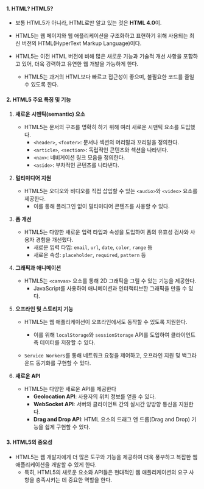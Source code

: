 
#### 1. HTML? HTML5?

- 보통 HTML5가 아니라, HTML로만 알고 있는 것은 **HTML 4.0**이.

- HTML5는 웹 페이지와 웹 애플리케이션을 구조화하고 표현하기 위해 사용되는 최신 버전의 HTML(HyperText Markup Language)이다. 
- HTML5는 이전 HTML 버전에 비해 많은 새로운 기능과 기술적 개선 사항을 포함하고 있어, 더욱 강력하고 유연한 웹 개발을 가능하게 한다.
    - HTML5는 과거의 HTML보다 빠르고 접근성이 좋으며, 불필요한 코드를 줄일 수 있도록 한다.

#### 2. HTML5 주요 특징 및 기능

1. **새로운 시멘틱(semantic) 요소**
    - HTML5는 문서의 구조를 명확히 하기 위해 여러 새로운 시맨틱 요소를 도입했다.
        - `<header>`, `<footer>`: 문서나 섹션의 머리말과 꼬리말을 정의한다.
        - `<article>`, `<section>`: 독립적인 콘텐츠와 섹션을 나타낸다.
        - `<nav>`: 네비게이션 링크 모음을 정의한다.
        - `<aside>`: 부차적인 콘텐츠를 나타낸다.

2. **멀티미디어 지원**
    - HTML5는 오디오와 비디오를 직접 삽입할 수 있는 `<audio>`와 `<video>` 요소를 제공한다.
	    - 이를 통해 플러그인 없이 멀티미디어 콘텐츠를 사용할 수 있다.

3. **폼 개선**
    - HTML5는 다양한 새로운 입력 타입과 속성을 도입하여 폼의 유효성 검사와 사용자 경험을 개선했다.
        - 새로운 입력 타입: `email`, `url`, `date`, `color`, `range` 등
        - 새로운 속성: `placeholder`, `required`, `pattern` 등

4. **그래픽과 애니메이션**
    - HTML5는 `<canvas>` 요소를 통해 2D 그래픽을 그릴 수 있는 기능을 제공한다.
	    - JavaScript를 사용하여 애니메이션과 인터랙티브한 그래픽을 만들 수 있다.

5. **오프라인 및 스토리지 기능**
    - HTML5는 웹 애플리케이션이 오프라인에서도 동작할 수 있도록 지원한다.
	    - 이를 위해 `localStorage`와 `sessionStorage` API를 도입하여 클라이언트 측 데이터를 저장할 수 있다.
	
    - `Service Workers`를 통해 네트워크 요청을 제어하고, 오프라인 지원 및 백그라운드 동기화를 구현할 수 있다.

6. **새로운 API**
    - HTML5는 다양한 새로운 API를 제공한다
        - **Geolocation API**: 사용자의 위치 정보를 얻을 수 있다.
        - **WebSocket API**: 서버와 클라이언트 간의 실시간 양방향 통신을 지원한다.
        - **Drag and Drop API**: HTML 요소의 드래그 앤 드롭(Drag and Drop) 기능을 쉽게 구현할 수 있다.

#### 3. HTML5의 중요성

- HTML5는 웹 개발자에게 더 많은 도구와 기능을 제공하여 더욱 풍부하고 복잡한 웹 애플리케이션을 개발할 수 있게 한다.
	- 특히, HTML5의 새로운 요소와 API들은 현대적인 웹 애플리케이션의 요구 사항을 충족시키는 데 중요한 역할을 한다.

